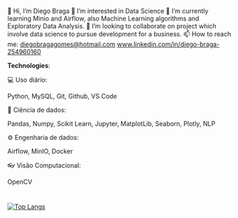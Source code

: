 👋 Hi, I’m Diego Braga
👀 I’m interested in Data Science
🌱 I’m currently learning Minio and Airflow, also Machine Learning algorithms and Exploratory Data Analysis.
💞️ I’m looking to collaborate on project which involve data science to pursue development for a business.
📫 How to reach me: diegobragagomes@hotmail.com
www.linkedin.com/in/diego-braga-254960160

**Technologies**:

💻 Uso diário:

Python, MySQL, Git, Github, VS Code

🎲 Ciência de dados:

Pandas, Numpy, Scikit Learn, Jupyter, MatplotLib, Seaborn, Plotly, NLP

⚙️ Engenharia de dados:

Airflow, MinIO, Docker

👓 Visão Computacional:

OpenCV

<!---
diegobragagomes/diegobragagomes is a ✨ special ✨ repository because its `README.md` (this file) appears on your GitHub profile.
You can click the Preview link to take a look at your changes.
--->

#

[![Top Langs](https://github-readme-stats.vercel.app/api/top-langs/?username=diegobragagomes&layout=compact)](https://github.com/diegobragagomes/github-readme-stats)


